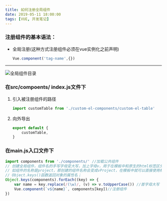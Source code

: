 ```yaml
---
title: 如何注册全局组件
date: 2019-05-11 18:00:00
tags: [VUE, 开发笔记]
---
```


### 注册组件的基本语法：

- 全局注册(这种方式注册组件必须在vue实例化之前声明)

  ```js
  Vue.component('tag-name',{})
  ```

---

![全局组件目录](https://raw.githubusercontent.com/Ho-Jack/daily-note/master/img/全局组件目录.png)

###  在src/compoents/   index.js文件下

1. 引入被注册组件的路径

   ```js
   import customTable from './custom-el-components/custom-el-table'   //table组件
   ```

2. 向外导出

   ```js
   export default {
       customTable,
   }
   ```

###  在main.js入口文件下

```js
import components from './components/' //加载公共组件
// 创建全局组件，组件名的手写字母变大写，加上字母v，用于在模板中和原生的html标签区分出来
// 如组件的名称是project，那创建的组件名称会变成vProject，在模板中就可以直接使用标签<v-project>引用组件
// Object.keys()函数返回对象的属性名；
Object.keys(components).forEach((key) => {
    var name = key.replace(/(\w)/, (v) => v.toUpperCase()) //首字母大写
    Vue.component(`v${name}`, components[key])//注册组件
})
```





